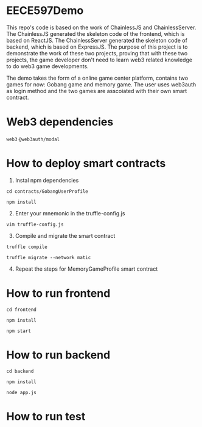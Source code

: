 # EECE597Demo

This repo's code is based on the work of ChainlessJS and ChainlessServer. The ChainlessJS generated the skeleton code of the frontend, which is based on ReactJS. The ChainlessServer generated the skeleton code of backend, which is based on ExpressJS. The purpose of this project is to demonstrate the work of these two projects, proving that with these two projects, the game developer don't need to learn web3 related knowledge to do web3 game developments.

The demo takes the form of a online game center platform, contains two games for now: Gobang game and memory game. The user uses web3auth as login method and the two games are asscoiated with their own smart contract.

# Web3 dependencies

<code>web3</code>
<code>@web3auth/modal</code>

# How to deploy smart contracts
1. Instal npm dependencies

<code>cd contracts/GobangUserProfile</code>

<code>npm install</code>

2. Enter your mnemonic in the truffle-config.js

<code>vim truffle-config.js</code>

3. Compile and migrate the smart contract

<code>truffle compile</code>

<code>truffle migrate --network matic</code>

4. Repeat the steps for MemoryGameProfile smart contract

# How to run frontend

<code>cd frontend</code>

<code>npm install</code>

<code>npm start</code>

# How to run backend

<code>cd backend</code>

<code>npm install</code>

<code>node app.js</code>

# How to run test